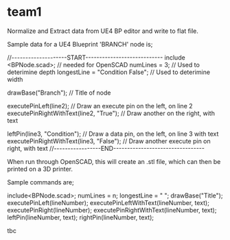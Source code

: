# team1
Normalize and Extract data from UE4 BP editor and write to flat file.

Sample data for a UE4 Blueprint 'BRANCH' node is;

//--------------------START----------------------------
include <BPNode.scad>;   // needed for OpenSCAD
numLines = 3;                       // Used to deterimine depth
longestLine = "Condition False";    // Used to deterimine width

drawBase("Branch");                 // Title of node

executePinLeft(line2);              // Draw an execute pin on the left, on line 2
executePinRightWithText(line2, "True");  // Draw another on the right, with text

leftPin(line3, "Condition");        // Draw a data pin, on the left, on line 3 with text
executePinRightWithText(line3, "False");  // Draw another execute pin on right, with text
//-----------------END---------------------------------

When run through OpenSCAD, this will create an .stl file, which can then be printed on a 3D printer.

Sample commands are;

include<BPNode.scad>;
numLines = n;
longestLine = "   ";
drawBase("Title");
executePinLeft(lineNumber);
executePinLeftWithText(lineNumber, text);
executePinRight(lineNumber);
executePinRightWithText(lineNumber, text);
leftPin(lineNumber, text);
rightPin(lineNumber, text);

tbc





